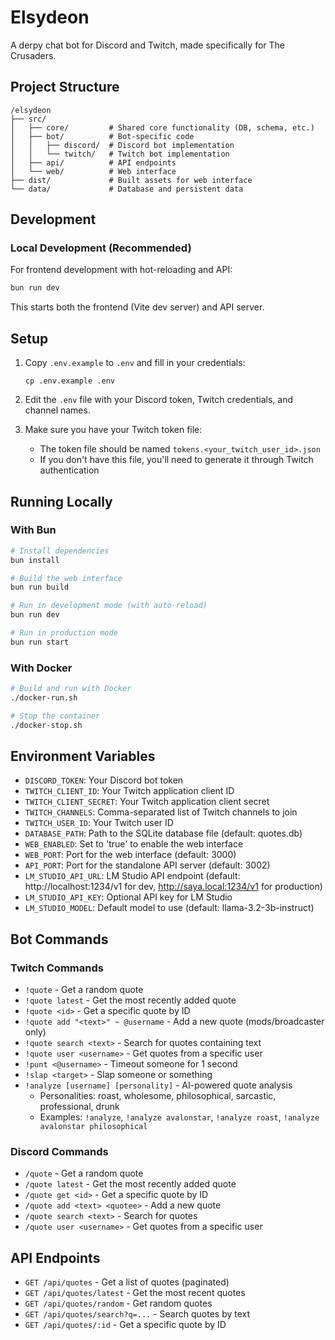 # Elsydeon

A derpy chat bot for Discord and Twitch, made specifically for The Crusaders.

## Project Structure

```
/elsydeon
├── src/
│   ├── core/         # Shared core functionality (DB, schema, etc.)
│   ├── bot/          # Bot-specific code
│   │   ├── discord/  # Discord bot implementation
│   │   └── twitch/   # Twitch bot implementation
│   ├── api/          # API endpoints
│   └── web/          # Web interface
├── dist/             # Built assets for web interface
└── data/             # Database and persistent data
```

## Development

### Local Development (Recommended)

For frontend development with hot-reloading and API:

```bash
bun run dev
```

This starts both the frontend (Vite dev server) and API server.

## Setup

1. Copy `.env.example` to `.env` and fill in your credentials:

   ```
   cp .env.example .env
   ```

2. Edit the `.env` file with your Discord token, Twitch credentials, and channel names.

3. Make sure you have your Twitch token file:
   - The token file should be named `tokens.<your_twitch_user_id>.json`
   - If you don't have this file, you'll need to generate it through Twitch authentication

## Running Locally

### With Bun

```bash
# Install dependencies
bun install

# Build the web interface
bun run build

# Run in development mode (with auto-reload)
bun run dev

# Run in production mode
bun run start
```

### With Docker

```bash
# Build and run with Docker
./docker-run.sh

# Stop the container
./docker-stop.sh
```

## Environment Variables

- `DISCORD_TOKEN`: Your Discord bot token
- `TWITCH_CLIENT_ID`: Your Twitch application client ID
- `TWITCH_CLIENT_SECRET`: Your Twitch application client secret
- `TWITCH_CHANNELS`: Comma-separated list of Twitch channels to join
- `TWITCH_USER_ID`: Your Twitch user ID
- `DATABASE_PATH`: Path to the SQLite database file (default: quotes.db)
- `WEB_ENABLED`: Set to 'true' to enable the web interface
- `WEB_PORT`: Port for the web interface (default: 3000)
- `API_PORT`: Port for the standalone API server (default: 3002)
- `LM_STUDIO_API_URL`: LM Studio API endpoint (default: http://localhost:1234/v1 for dev, http://saya.local:1234/v1 for production)
- `LM_STUDIO_API_KEY`: Optional API key for LM Studio
- `LM_STUDIO_MODEL`: Default model to use (default: llama-3.2-3b-instruct)

## Bot Commands

### Twitch Commands

- `!quote` - Get a random quote
- `!quote latest` - Get the most recently added quote
- `!quote <id>` - Get a specific quote by ID
- `!quote add "<text>" ~ @username` - Add a new quote (mods/broadcaster only)
- `!quote search <text>` - Search for quotes containing text
- `!quote user <username>` - Get quotes from a specific user
- `!punt <@username>` - Timeout someone for 1 second
- `!slap <target>` - Slap someone or something
- `!analyze [username] [personality]` - AI-powered quote analysis
  - Personalities: roast, wholesome, philosophical, sarcastic, professional, drunk
  - Examples: `!analyze`, `!analyze avalonstar`, `!analyze roast`, `!analyze avalonstar philosophical`

### Discord Commands

- `/quote` - Get a random quote
- `/quote latest` - Get the most recently added quote
- `/quote get <id>` - Get a specific quote by ID
- `/quote add <text> <quotee>` - Add a new quote
- `/quote search <text>` - Search for quotes
- `/quote user <username>` - Get quotes from a specific user

## API Endpoints

- `GET /api/quotes` - Get a list of quotes (paginated)
- `GET /api/quotes/latest` - Get the most recent quotes
- `GET /api/quotes/random` - Get random quotes
- `GET /api/quotes/search?q=...` - Search quotes by text
- `GET /api/quotes/:id` - Get a specific quote by ID
